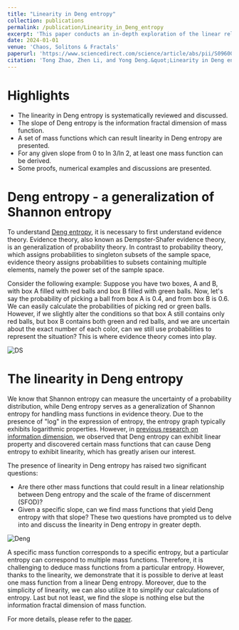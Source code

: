 ```yaml
---
title: "Linearity in Deng entropy"
collection: publications
permalink: /publication/Linearity_in_Deng_entropy
excerpt: 'This paper conducts an in-depth exploration of the linear relationship between Deng entropy and the scale of the frame of discernment (SFOD), and find that the slope is nothing else but the information fractal dimension of mass function. It shows that entropy can not only increase, but also increase in a linear way, leading to the convenience of approximate calculation.'
date: 2024-01-01
venue: 'Chaos, Solitons & Fractals'
paperurl: 'https://www.sciencedirect.com/science/article/abs/pii/S0960077923012900'
citation: 'Tong Zhao, Zhen Li, and Yong Deng.&quot;Linearity in Deng entropy.&quot; <i>Chaos, Solitons & Fractals</i> 178 (2024): 114388.'
---
```


Highlights
=====
- The linearity in Deng entropy is systematically reviewed and discussed.
- The slope of Deng entropy is the information fractal dimension of mass function.
- A set of mass functions which can result linearity in Deng entropy are presented.
- For any given slope from 0 to ln 3/ln 2, at least one mass function can be derived.
- Some proofs, numerical examples and discussions are presented.

Deng entropy - a generalization of Shannon entropy
=====
To understand [Deng entropy](https://www.sciencedirect.com/science/article/abs/pii/S0960077916302363), it is necessary to first understand evidence theory. Evidence theory, also known as Dempster-Shafer evidence theory, is an generalization of probability theory. In contrast to probability theory, which assigns probabilities to singleton subsets of the sample space, evidence theory assigns probabilities to subsets containing multiple elements, namely the power set of the sample space.

Consider the following example: Suppose you have two boxes, A and B, with box A filled with red balls and box B filled with green balls. Now, let's say the probability of picking a ball from box A is 0.4, and from box B is 0.6. We can easily calculate the probabilities of picking red or green balls. However, if we slightly alter the conditions so that box A still contains only red balls, but box B contains both green and red balls, and we are uncertain about the exact number of each color, can we still use probabilities to represent the situation? This is where evidence theory comes into play.

![DS](https://github.com/TongZhao1030/Tongzhao1030.github.io/assets/164134563/7f62a908-0f05-43b0-8658-75121a8d0a4f "D-S evidence theory")

The linearity in Deng entropy
=====
We know that Shannon entropy can measure the uncertainty of a probability distribution, while Deng entropy serves as a generalization of Shannon entropy for handling mass functions in evidence theory. Due to the presence of "log" in the expression of entropy, the entropy graph typically exhibits logarithmic properties. However, in [previous research on information dimension](https://www.worldscientific.com/doi/abs/10.1142/S0218348X22501109), we observed that Deng entropy can exhibit linear property and discovered certain mass functions that can cause Deng entropy to exhibit linearity, which has greatly arisen our interest.

The presence of linearity in Deng entropy has raised two significant questions:
- Are there other mass functions that could result in a linear relationship between Deng entropy and the scale of the frame of discernment (SFOD)? 
- Given a specific slope, can we find mass functions that yield Deng entropy with that slope?
These two questions have prompted us to delve into and discuss the linearity in Deng entropy in greater depth.

![Deng](https://github.com/TongZhao1030/Tongzhao1030.github.io/assets/164134563/e4d76266-302f-4175-8e99-d74c53c38c74 "The linearity in Deng entropy")

A specific mass function corresponds to a specific entropy, but a particular entropy can correspond to multiple mass functions. Therefore, it is challenging to deduce mass functions from a particular entropy. However, thanks to the linearity, we demonstrate that it is possible to derive at least one mass function from a linear Deng entropy. Moreover, due to the simplicity of linearity, we can also utilize it to simplify our calculations of entropy. Last but not least, we find the slope is nothing else but the information fractal dimension of mass function.

For more details, please refer to the [paper](../files/Selected_Pub_Entropy.pdf).

